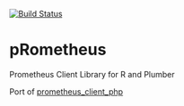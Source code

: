 [![Build Status](https://travis-ci.com/cfmack/pRometheus.svg?branch=master)](https://travis-ci.com/cfmack/pRometheus)

# pRometheus
Prometheus Client Library for R and Plumber

Port of [prometheus_client_php](https://github.com/endclothing/prometheus_client_php) 
